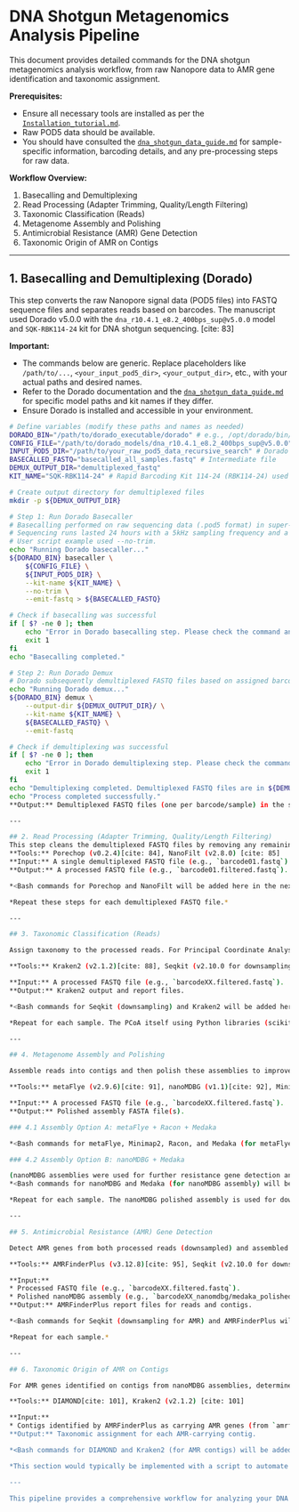 # DNA Shotgun Metagenomics Analysis Pipeline

This document provides detailed commands for the DNA shotgun metagenomics analysis workflow, from raw Nanopore data to AMR gene identification and taxonomic assignment.

**Prerequisites:**
* Ensure all necessary tools are installed as per the [`Installation_tutorial.md`](./Installation_tutorial.md).
* Raw POD5 data should be available.
* You should have consulted the [`dna_shotgun_data_guide.md`](./dna_shotgun_data_guide.md) for sample-specific information, barcoding details, and any pre-processing steps for raw data.

**Workflow Overview:**

1.  Basecalling and Demultiplexing
2.  Read Processing (Adapter Trimming, Quality/Length Filtering)
3.  Taxonomic Classification (Reads)
4.  Metagenome Assembly and Polishing
5.  Antimicrobial Resistance (AMR) Gene Detection
6.  Taxonomic Origin of AMR on Contigs

---

## 1. Basecalling and Demultiplexing (Dorado)

This step converts the raw Nanopore signal data (POD5 files) into FASTQ sequence files and separates reads based on barcodes. The manuscript used Dorado v5.0.0 with the `dna_r10.4.1_e8.2_400bps_sup@v5.0.0` model and `SQK-RBK114-24` kit for DNA shotgun sequencing. [cite: 83]

**Important:**
* The commands below are generic. Replace placeholders like `/path/to/...`, `<your_input_pod5_dir>`, `<your_output_dir>`, etc., with your actual paths and desired names.
* Refer to the Dorado documentation and the [`dna_shotgun_data_guide.md`](./dna_shotgun_data_guide.md) for specific model paths and kit names if they differ.
* Ensure Dorado is installed and accessible in your environment.

```bash
# Define variables (modify these paths and names as needed)
DORADO_BIN="/path/to/dorado_executable/dorado" # e.g., /opt/dorado/bin/dorado
CONFIG_FILE="/path/to/dorado_models/dna_r10.4.1_e8.2_400bps_sup@v5.0.0" # Model dna_r10.4.1_e8.2_400bps_sup@v5.0.0 used
INPUT_POD5_DIR="/path/to/your_raw_pod5_data_recursive_search" # Dorado will search recursively
BASECALLED_FASTQ="basecalled_all_samples.fastq" # Intermediate file
DEMUX_OUTPUT_DIR="demultiplexed_fastq"
KIT_NAME="SQK-RBK114-24" # Rapid Barcoding Kit 114-24 (RBK114-24) used for DNA libraries

# Create output directory for demultiplexed files
mkdir -p ${DEMUX_OUTPUT_DIR}

# Step 1: Run Dorado Basecaller
# Basecalling performed on raw sequencing data (.pod5 format) in super-accuracy (SUP) mode.
# Sequencing runs lasted 24 hours with a 5kHz sampling frequency and a minimum read length of 20 bases.
# User script example used --no-trim.
echo "Running Dorado basecaller..."
${DORADO_BIN} basecaller \
    ${CONFIG_FILE} \
    ${INPUT_POD5_DIR} \
    --kit-name ${KIT_NAME} \
    --no-trim \
    --emit-fastq > ${BASECALLED_FASTQ}

# Check if basecalling was successful
if [ $? -ne 0 ]; then
    echo "Error in Dorado basecalling step. Please check the command and paths."
    exit 1
fi
echo "Basecalling completed."

# Step 2: Run Dorado Demux
# Dorado subsequently demultiplexed FASTQ files based on assigned barcodes.
echo "Running Dorado demux..."
${DORADO_BIN} demux \
    --output-dir ${DEMUX_OUTPUT_DIR}/ \
    --kit-name ${KIT_NAME} \
    ${BASECALLED_FASTQ} \
    --emit-fastq

# Check if demultiplexing was successful
if [ $? -ne 0 ]; then
    echo "Error in Dorado demultiplexing step. Please check the command and paths."
    exit 1
fi
echo "Demultiplexing completed. Demultiplexed FASTQ files are in ${DEMUX_OUTPUT_DIR}/"
echo "Process completed successfully."
**Output:** Demultiplexed FASTQ files (one per barcode/sample) in the specified output directory. Each subsequent step will typically be run on these individual demultiplexed FASTQ files.

---

## 2. Read Processing (Adapter Trimming, Quality/Length Filtering)
This step cleans the demultiplexed FASTQ files by removing any remaining adapter sequences and filtering reads based on quality and length.
**Tools:** Porechop (v0.2.4)[cite: 84], NanoFilt (v2.8.0) [cite: 85]
**Input:** A single demultiplexed FASTQ file (e.g., `barcode01.fastq`) from the Dorado output.
**Output:** A processed FASTQ file (e.g., `barcode01.filtered.fastq`).

*<Bash commands for Porechop and NanoFilt will be added here in the next step.>*

*Repeat these steps for each demultiplexed FASTQ file.*

---

## 3. Taxonomic Classification (Reads)

Assign taxonomy to the processed reads. For Principal Coordinate Analysis (PCoA), reads were downsampled to 14,000 reads per sample. [cite: 86]

**Tools:** Kraken2 (v2.1.2)[cite: 88], Seqkit (v2.10.0 for downsampling) [cite: 86]

**Input:** A processed FASTQ file (e.g., `barcodeXX.filtered.fastq`).
**Output:** Kraken2 output and report files.

*<Bash commands for Seqkit (downsampling) and Kraken2 will be added here in the next step.>*

*Repeat for each sample. The PCoA itself using Python libraries (scikit-bio v0.6.3[cite: 90], Matplotlib v3.10.0[cite: 90], Pandas v2.2.3[cite: 90], NumPy v1.26.4 [cite: 90]) would be a separate script using these Kraken2 outputs.*

---

## 4. Metagenome Assembly and Polishing

Assemble reads into contigs and then polish these assemblies to improve accuracy. De novo assemblies were generated using metaFlye v2.9.6 [cite: 91] and nanoMDBG v1.1[cite: 92]. metaFlye assemblies were polished using Minimap2 v2.28 [cite: 91] and three rounds of Racon v1.5[cite: 91]. Assemblies from metaFlye and nanoMDBG were then polished with Medaka v2.0.1. [cite: 92]

**Tools:** metaFlye (v2.9.6)[cite: 91], nanoMDBG (v1.1)[cite: 92], Minimap2 (v2.28)[cite: 91], Racon (v1.5)[cite: 91], Medaka (v2.0.1) [cite: 92]

**Input:** A processed FASTQ file (e.g., `barcodeXX.filtered.fastq`).
**Output:** Polished assembly FASTA file(s).

### 4.1 Assembly Option A: metaFlye + Racon + Medaka

*<Bash commands for metaFlye, Minimap2, Racon, and Medaka (for metaFlye assembly) will be added here in the next step.>*

### 4.2 Assembly Option B: nanoMDBG + Medaka

(nanoMDBG assemblies were used for further resistance gene detection and species identification [cite: 139])
*<Bash commands for nanoMDBG and Medaka (for nanoMDBG assembly) will be added here in the next step.>*

*Repeat for each sample. The nanoMDBG polished assembly is used for downstream AMR analysis on contigs.*

---

## 5. Antimicrobial Resistance (AMR) Gene Detection

Detect AMR genes from both processed reads (downsampled) and assembled contigs (from nanoMDBG+Medaka). AMRFinderPlus v3.12.8 was used. [cite: 95]

**Tools:** AMRFinderPlus (v3.12.8)[cite: 95], Seqkit (v2.10.0 for downsampling reads) [cite: 96, 97]

**Input:**
* Processed FASTQ file (e.g., `barcodeXX.filtered.fastq`).
* Polished nanoMDBG assembly (e.g., `barcodeXX_nanomdbg/medaka_polished/consensus.fasta`).
**Output:** AMRFinderPlus report files for reads and contigs.

*<Bash commands for Seqkit (downsampling for AMR) and AMRFinderPlus will be added here in the next step.>*

*Repeat for each sample.*

---

## 6. Taxonomic Origin of AMR on Contigs

For AMR genes identified on contigs from nanoMDBG assemblies, determine their likely host species using a dual-approach involving DIAMOND (NCBI nr database, accessed May 2025) [cite: 101] and Kraken2 v2.1.2 (NCBI nt_core database, accessed May 2025)[cite: 101]. An AMR gene was assigned to a specific species only if both DIAMOND and Kraken2 showed the same species-level classification for that contig. [cite: 102] Mismatched classifications resulted in exclusion. [cite: 103]

**Tools:** DIAMOND[cite: 101], Kraken2 (v2.1.2) [cite: 101]

**Input:**
* Contigs identified by AMRFinderPlus as carrying AMR genes (from `amrfinder_contigs_output.txt`). You'll need to extract these contig sequences into individual FASTA files or a multi-FASTA file.
**Output:** Taxonomic assignment for each AMR-carrying contig.

*<Bash commands for DIAMOND and Kraken2 (for AMR contigs) will be added here in the next step.>*

*This section would typically be implemented with a script to automate the extraction of AMR-positive contigs and iterate the DIAMOND/Kraken2 analysis over them, followed by parsing and comparison.*

---

This pipeline provides a comprehensive workflow for analyzing your DNA shotgun metagenomic data. Remember to adapt paths, resource allocations (threads), and specific parameters to your computational environment and research questions.
